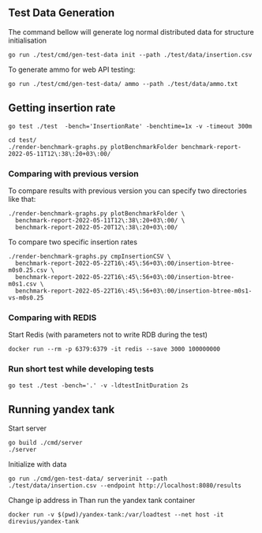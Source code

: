 ## Test Data Generation

The command bellow will generate log normal distributed data for structure initialisation

	go run ./test/cmd/gen-test-data init --path ./test/data/insertion.csv

To generate ammo for web API testing:

	go run ./test/cmd/gen-test-data/ ammo --path ./test/data/ammo.txt


## Getting insertion rate

	go test ./test  -bench='InsertionRate' -benchtime=1x -v -timeout 300m

	cd test/
	./render-benchmark-graphs.py plotBenchmarkFolder benchmark-report-2022-05-11T12\:38\:20+03\:00/

### Comparing with previous version

To compare results with previous version you can specify two directories like that:

	./render-benchmark-graphs.py plotBenchmarkFolder \
	  benchmark-report-2022-05-11T12\:38\:20+03\:00/ \
	  benchmark-report-2022-05-20T12\:38\:20+03\:00/

To compare two specific insertion rates

	./render-benchmark-graphs.py cmpInsertionCSV \
	  benchmark-report-2022-05-22T16\:45\:56+03\:00/insertion-btree-m0s0.25.csv \
	  benchmark-report-2022-05-22T16\:45\:56+03\:00/insertion-btree-m0s1.csv \
	  benchmark-report-2022-05-22T16\:45\:56+03\:00/insertion-btree-m0s1-vs-m0s0.25



### Comparing with REDIS

Start Redis (with parameters not to write RDB during the test)
	
	docker run --rm -p 6379:6379 -it redis --save 3000 100000000



### Run short test while developing tests

	go test ./test -bench='.' -v -ldtestInitDuration 2s


## Running yandex tank

Start server

	go build ./cmd/server
	./server

Initialize with data

	go run ./cmd/gen-test-data/ serverinit --path ./test/data/insertion.csv --endpoint http://localhost:8080/results

Change ip address in 
Than run the yandex tank container

	docker run -v $(pwd)/yandex-tank:/var/loadtest --net host -it direvius/yandex-tank